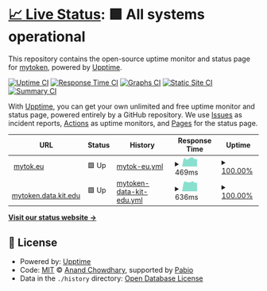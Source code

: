 # [📈 Live Status](https://oidc-mytoken.github.io/status): <!--live status--> **🟩 All systems operational**

This repository contains the open-source uptime monitor and status page for [mytoken](https://docs.mytok.eu), powered by [Upptime](https://github.com/upptime/upptime).

[![Uptime CI](https://github.com/oidc-mytoken/status/workflows/Uptime%20CI/badge.svg)](https://github.com/oidc-mytoken/status/actions?query=workflow%3A%22Uptime+CI%22)
[![Response Time CI](https://github.com/oidc-mytoken/status/workflows/Response%20Time%20CI/badge.svg)](https://github.com/oidc-mytoken/status/actions?query=workflow%3A%22Response+Time+CI%22)
[![Graphs CI](https://github.com/oidc-mytoken/status/workflows/Graphs%20CI/badge.svg)](https://github.com/oidc-mytoken/status/actions?query=workflow%3A%22Graphs+CI%22)
[![Static Site CI](https://github.com/oidc-mytoken/status/workflows/Static%20Site%20CI/badge.svg)](https://github.com/oidc-mytoken/status/actions?query=workflow%3A%22Static+Site+CI%22)
[![Summary CI](https://github.com/oidc-mytoken/status/workflows/Summary%20CI/badge.svg)](https://github.com/oidc-mytoken/status/actions?query=workflow%3A%22Summary+CI%22)

With [Upptime](https://upptime.js.org), you can get your own unlimited and free uptime monitor and status page, powered entirely by a GitHub repository. We use [Issues](https://github.com/oidc-mytoken/status/issues) as incident reports, [Actions](https://github.com/oidc-mytoken/status/actions) as uptime monitors, and [Pages](https://oidc-mytoken.github.io/status) for the status page.

<!--start: status pages-->
<!-- This summary is generated by Upptime (https://github.com/upptime/upptime) -->
<!-- Do not edit this manually, your changes will be overwritten -->
<!-- prettier-ignore -->
| URL | Status | History | Response Time | Uptime |
| --- | ------ | ------- | ------------- | ------ |
| <img alt="" src="https://icons.duckduckgo.com/ip3/mytok.eu.ico" height="13"> [mytok.eu](https://mytok.eu/.well-known/mytoken-configuration) | 🟩 Up | [mytok-eu.yml](https://github.com/oidc-mytoken/status/commits/HEAD/history/mytok-eu.yml) | <details><summary><img alt="Response time graph" src="./graphs/mytok-eu/response-time-week.png" height="20"> 469ms</summary><br><a href="https://oidc-mytoken.github.io/status/history/mytok-eu"><img alt="Response time 644" src="https://img.shields.io/endpoint?url=https%3A%2F%2Fraw.githubusercontent.com%2Foidc-mytoken%2Fstatus%2FHEAD%2Fapi%2Fmytok-eu%2Fresponse-time.json"></a><br><a href="https://oidc-mytoken.github.io/status/history/mytok-eu"><img alt="24-hour response time 453" src="https://img.shields.io/endpoint?url=https%3A%2F%2Fraw.githubusercontent.com%2Foidc-mytoken%2Fstatus%2FHEAD%2Fapi%2Fmytok-eu%2Fresponse-time-day.json"></a><br><a href="https://oidc-mytoken.github.io/status/history/mytok-eu"><img alt="7-day response time 469" src="https://img.shields.io/endpoint?url=https%3A%2F%2Fraw.githubusercontent.com%2Foidc-mytoken%2Fstatus%2FHEAD%2Fapi%2Fmytok-eu%2Fresponse-time-week.json"></a><br><a href="https://oidc-mytoken.github.io/status/history/mytok-eu"><img alt="30-day response time 585" src="https://img.shields.io/endpoint?url=https%3A%2F%2Fraw.githubusercontent.com%2Foidc-mytoken%2Fstatus%2FHEAD%2Fapi%2Fmytok-eu%2Fresponse-time-month.json"></a><br><a href="https://oidc-mytoken.github.io/status/history/mytok-eu"><img alt="1-year response time 644" src="https://img.shields.io/endpoint?url=https%3A%2F%2Fraw.githubusercontent.com%2Foidc-mytoken%2Fstatus%2FHEAD%2Fapi%2Fmytok-eu%2Fresponse-time-year.json"></a></details> | <details><summary><a href="https://oidc-mytoken.github.io/status/history/mytok-eu">100.00%</a></summary><a href="https://oidc-mytoken.github.io/status/history/mytok-eu"><img alt="All-time uptime 100.00%" src="https://img.shields.io/endpoint?url=https%3A%2F%2Fraw.githubusercontent.com%2Foidc-mytoken%2Fstatus%2FHEAD%2Fapi%2Fmytok-eu%2Fuptime.json"></a><br><a href="https://oidc-mytoken.github.io/status/history/mytok-eu"><img alt="24-hour uptime 100.00%" src="https://img.shields.io/endpoint?url=https%3A%2F%2Fraw.githubusercontent.com%2Foidc-mytoken%2Fstatus%2FHEAD%2Fapi%2Fmytok-eu%2Fuptime-day.json"></a><br><a href="https://oidc-mytoken.github.io/status/history/mytok-eu"><img alt="7-day uptime 100.00%" src="https://img.shields.io/endpoint?url=https%3A%2F%2Fraw.githubusercontent.com%2Foidc-mytoken%2Fstatus%2FHEAD%2Fapi%2Fmytok-eu%2Fuptime-week.json"></a><br><a href="https://oidc-mytoken.github.io/status/history/mytok-eu"><img alt="30-day uptime 100.00%" src="https://img.shields.io/endpoint?url=https%3A%2F%2Fraw.githubusercontent.com%2Foidc-mytoken%2Fstatus%2FHEAD%2Fapi%2Fmytok-eu%2Fuptime-month.json"></a><br><a href="https://oidc-mytoken.github.io/status/history/mytok-eu"><img alt="1-year uptime 100.00%" src="https://img.shields.io/endpoint?url=https%3A%2F%2Fraw.githubusercontent.com%2Foidc-mytoken%2Fstatus%2FHEAD%2Fapi%2Fmytok-eu%2Fuptime-year.json"></a></details>
| <img alt="" src="https://icons.duckduckgo.com/ip3/mytoken.data.kit.edu.ico" height="13"> [mytoken.data.kit.edu](https://mytoken.data.kit.edu/healthcheck/) | 🟩 Up | [mytoken-data-kit-edu.yml](https://github.com/oidc-mytoken/status/commits/HEAD/history/mytoken-data-kit-edu.yml) | <details><summary><img alt="Response time graph" src="./graphs/mytoken-data-kit-edu/response-time-week.png" height="20"> 636ms</summary><br><a href="https://oidc-mytoken.github.io/status/history/mytoken-data-kit-edu"><img alt="Response time 744" src="https://img.shields.io/endpoint?url=https%3A%2F%2Fraw.githubusercontent.com%2Foidc-mytoken%2Fstatus%2FHEAD%2Fapi%2Fmytoken-data-kit-edu%2Fresponse-time.json"></a><br><a href="https://oidc-mytoken.github.io/status/history/mytoken-data-kit-edu"><img alt="24-hour response time 630" src="https://img.shields.io/endpoint?url=https%3A%2F%2Fraw.githubusercontent.com%2Foidc-mytoken%2Fstatus%2FHEAD%2Fapi%2Fmytoken-data-kit-edu%2Fresponse-time-day.json"></a><br><a href="https://oidc-mytoken.github.io/status/history/mytoken-data-kit-edu"><img alt="7-day response time 636" src="https://img.shields.io/endpoint?url=https%3A%2F%2Fraw.githubusercontent.com%2Foidc-mytoken%2Fstatus%2FHEAD%2Fapi%2Fmytoken-data-kit-edu%2Fresponse-time-week.json"></a><br><a href="https://oidc-mytoken.github.io/status/history/mytoken-data-kit-edu"><img alt="30-day response time 717" src="https://img.shields.io/endpoint?url=https%3A%2F%2Fraw.githubusercontent.com%2Foidc-mytoken%2Fstatus%2FHEAD%2Fapi%2Fmytoken-data-kit-edu%2Fresponse-time-month.json"></a><br><a href="https://oidc-mytoken.github.io/status/history/mytoken-data-kit-edu"><img alt="1-year response time 744" src="https://img.shields.io/endpoint?url=https%3A%2F%2Fraw.githubusercontent.com%2Foidc-mytoken%2Fstatus%2FHEAD%2Fapi%2Fmytoken-data-kit-edu%2Fresponse-time-year.json"></a></details> | <details><summary><a href="https://oidc-mytoken.github.io/status/history/mytoken-data-kit-edu">100.00%</a></summary><a href="https://oidc-mytoken.github.io/status/history/mytoken-data-kit-edu"><img alt="All-time uptime 100.00%" src="https://img.shields.io/endpoint?url=https%3A%2F%2Fraw.githubusercontent.com%2Foidc-mytoken%2Fstatus%2FHEAD%2Fapi%2Fmytoken-data-kit-edu%2Fuptime.json"></a><br><a href="https://oidc-mytoken.github.io/status/history/mytoken-data-kit-edu"><img alt="24-hour uptime 100.00%" src="https://img.shields.io/endpoint?url=https%3A%2F%2Fraw.githubusercontent.com%2Foidc-mytoken%2Fstatus%2FHEAD%2Fapi%2Fmytoken-data-kit-edu%2Fuptime-day.json"></a><br><a href="https://oidc-mytoken.github.io/status/history/mytoken-data-kit-edu"><img alt="7-day uptime 100.00%" src="https://img.shields.io/endpoint?url=https%3A%2F%2Fraw.githubusercontent.com%2Foidc-mytoken%2Fstatus%2FHEAD%2Fapi%2Fmytoken-data-kit-edu%2Fuptime-week.json"></a><br><a href="https://oidc-mytoken.github.io/status/history/mytoken-data-kit-edu"><img alt="30-day uptime 100.00%" src="https://img.shields.io/endpoint?url=https%3A%2F%2Fraw.githubusercontent.com%2Foidc-mytoken%2Fstatus%2FHEAD%2Fapi%2Fmytoken-data-kit-edu%2Fuptime-month.json"></a><br><a href="https://oidc-mytoken.github.io/status/history/mytoken-data-kit-edu"><img alt="1-year uptime 100.00%" src="https://img.shields.io/endpoint?url=https%3A%2F%2Fraw.githubusercontent.com%2Foidc-mytoken%2Fstatus%2FHEAD%2Fapi%2Fmytoken-data-kit-edu%2Fuptime-year.json"></a></details>

<!--end: status pages-->

[**Visit our status website →**](https://oidc-mytoken.github.io/status)

## 📄 License

- Powered by: [Upptime](https://github.com/upptime/upptime)
- Code: [MIT](./LICENSE) © [Anand Chowdhary](https://anandchowdhary.com), supported by [Pabio](https://pabio.com)
- Data in the `./history` directory: [Open Database License](https://opendatacommons.org/licenses/odbl/1-0/)
